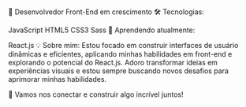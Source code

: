 🌟 Desenvolvedor Front-End em crescimento
🛠 Tecnologias:

JavaScript
HTML5
CSS3
Sass
🚀 Aprendendo atualmente:

React.js
💡 Sobre mim:
Estou focado em construir interfaces de usuário dinâmicas e eficientes, aplicando minhas habilidades em front-end e explorando o potencial do React.js. Adoro transformar ideias em experiências visuais e estou sempre buscando novos desafios para aprimorar minhas habilidades.

💬 Vamos nos conectar e construir algo incrível juntos!
